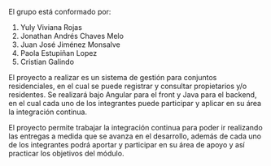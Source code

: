 El grupo está conformado por:

1. Yuly Viviana Rojas
2. Jonathan Andrés Chaves Melo
3. Juan José Jiménez Monsalve
4. Paola Estupiñan Lopez
5. Cristian Galindo

El proyecto a realizar es un sistema de gestión para conjuntos residenciales, en el cual se puede registrar y consultar propietarios y/o residentes. Se realizará bajo Angular para el front y Java para el backend, en el cual cada uno de los integrantes puede participar y aplicar en su área la integración continua.

El proyecto permite trabajar la integración continua para poder ir realizando las entregas a medida que se avanza en el desarrollo, además de cada uno de los integrantes podrá aportar y participar en su área de apoyo y así practicar los objetivos del módulo.
